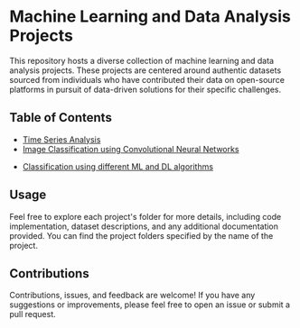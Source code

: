 # Machine Learning and Data Analysis Projects

This repository hosts a diverse collection of machine learning and data analysis projects. These projects are centered around authentic datasets sourced from individuals who have contributed their data on open-source platforms in pursuit of data-driven solutions for their specific challenges.

## Table of Contents

- [Time Series Analysis](./eeg_alcoholism_predisposition)
- [Image Classification using Convolutional Neural Networks](./TBD)
<!--- [Crystalline Structure Recognition with Deep Learning](./project3)-->
- [Classification using different ML and DL algorithms](./heart_disease_diagnosis)

## Usage
Feel free to explore each project's folder for more details, including code implementation, dataset descriptions, and any additional documentation provided. You can find the project folders specified by the name of the project.

## Contributions
Contributions, issues, and feedback are welcome! If you have any suggestions or improvements, please feel free to open an issue or submit a pull request.
